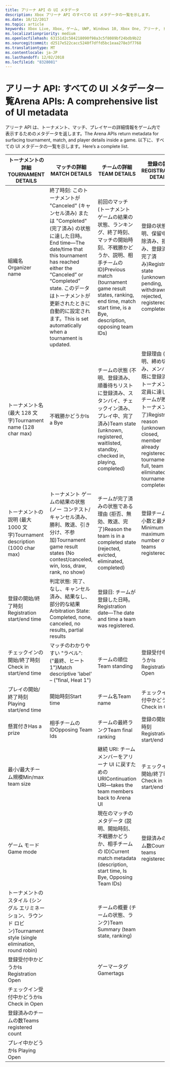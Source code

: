 ```yaml
---
title: アリーナ API の UI メタデータ
description: Xbox アリーナ API のすべての UI メタデータの一覧を示します。
ms.date: 10/12/2017
ms.topic: article
keywords: Xbox Live, Xbox, ゲーム, UWP, Windows 10, Xbox One, アリーナ, トーナメント, UX
ms.localizationpriority: medium
ms.openlocfilehash: 63151d2c584218090f98a3c5f8089bf24bdb9b22
ms.sourcegitcommit: d2517e522cacc5240f7dffd5bc1eaa278e3f7768
ms.translationtype: MT
ms.contentlocale: ja-JP
ms.lasthandoff: 12/02/2018
ms.locfileid: "8328081"
---
```

# <a name="arena-apis-a-comprehensive-list-of-ui-metadata"></a><span data-ttu-id="7dfa2-104">アリーナ API: すべての UI メタデータ一覧</span><span class="sxs-lookup"><span data-stu-id="7dfa2-104">Arena APIs: A comprehensive list of UI metadata</span></span>

<span data-ttu-id="7dfa2-105">アリーナ API は、トーナメント、マッチ、プレイヤーの詳細情報をゲーム内で表示するためのメタデータを返します。</span><span class="sxs-lookup"><span data-stu-id="7dfa2-105">The Arena APIs return metadata for surfacing tournament, match, and player details inside a game.</span></span> <span data-ttu-id="7dfa2-106">以下に、すべての UI メタデータの一覧を示します。</span><span class="sxs-lookup"><span data-stu-id="7dfa2-106">Here’s a complete list.</span></span>

<span data-ttu-id="7dfa2-107">トーナメントの詳細</span><span class="sxs-lookup"><span data-stu-id="7dfa2-107">TOURNAMENT DETAILS</span></span>  | <span data-ttu-id="7dfa2-108">マッチの詳細</span><span class="sxs-lookup"><span data-stu-id="7dfa2-108">MATCH DETAILS</span></span> | <span data-ttu-id="7dfa2-109">チームの詳細</span><span class="sxs-lookup"><span data-stu-id="7dfa2-109">TEAM DETAILS</span></span>  | <span data-ttu-id="7dfa2-110">登録の詳細</span><span class="sxs-lookup"><span data-stu-id="7dfa2-110">REGISTRATION DETAILS</span></span>
--- | --- | --- | ---
<span data-ttu-id="7dfa2-111">組織名</span><span class="sxs-lookup"><span data-stu-id="7dfa2-111">Organizer name</span></span> | <span data-ttu-id="7dfa2-112">終了時刻: このトーナメントが "Canceled" (キャンセル済み) または "Completed" (完了済み) の状態に達した日時。</span><span class="sxs-lookup"><span data-stu-id="7dfa2-112">End time—The date/time that this tournament has reached either the “Canceled” or “Completed” state.</span></span> <span data-ttu-id="7dfa2-113">このデータはトーナメントが更新されたときに自動的に設定されます。</span><span class="sxs-lookup"><span data-stu-id="7dfa2-113">This is set automatically when a tournament is updated.</span></span> | <span data-ttu-id="7dfa2-114">前回のマッチ (トーナメント ゲームの結果の状態、ランキング、終了時刻、マッチの開始時刻、不戦勝かどうか、説明、相手チームの ID)</span><span class="sxs-lookup"><span data-stu-id="7dfa2-114">Previous match (tournament game result states, ranking, end time, match start time, is a Bye, description, opposing team IDs)</span></span> | <span data-ttu-id="7dfa2-115">登録の状態 (不明、保留中、解除済み、拒否済み、登録済み、完了済み)</span><span class="sxs-lookup"><span data-stu-id="7dfa2-115">Registration state (unknown, pending, withdrawn, rejected, registered, completed)</span></span>
<span data-ttu-id="7dfa2-116">トーナメント名 (最大 128 文字)</span><span class="sxs-lookup"><span data-stu-id="7dfa2-116">Tournament name (128 char max)</span></span> | <span data-ttu-id="7dfa2-117">不戦勝かどうか</span><span class="sxs-lookup"><span data-stu-id="7dfa2-117">Is a Bye</span></span>   | <span data-ttu-id="7dfa2-118">チームの状態 (不明、登録済み、順番待ちリストに登録済み、スタンバイ、チェックイン済み、プレイ中、完了済み)</span><span class="sxs-lookup"><span data-stu-id="7dfa2-118">Team state (unknown, registered, waitlisted, standby, checked in, playing, completed)</span></span> | <span data-ttu-id="7dfa2-119">登録理由 (不明、締め切り済み、メンバーが既に登録済み、トーナメントが定員に達した、チームが敗退、トーナメント完了)</span><span class="sxs-lookup"><span data-stu-id="7dfa2-119">Registration reason (unknown, closed, member already registered, tournament full, team eliminated, tournament completed)</span></span>
<span data-ttu-id="7dfa2-120">トーナメントの説明 (最大 1000 文字)</span><span class="sxs-lookup"><span data-stu-id="7dfa2-120">Tournament description (1000 char max)</span></span> | <span data-ttu-id="7dfa2-121">トーナメント ゲームの結果の状態 (ノー コンテスト/キャンセル済み、勝利、敗退、引き分け、不参加)</span><span class="sxs-lookup"><span data-stu-id="7dfa2-121">Tournament game result states (No contest/canceled, win, loss, draw, rank, no show)</span></span> | <span data-ttu-id="7dfa2-122">チームが完了済みの状態である理由 (拒否、無効、敗退、完了)</span><span class="sxs-lookup"><span data-stu-id="7dfa2-122">Reason the team is in a completed state (rejected, evicted, eliminated, completed)</span></span> | <span data-ttu-id="7dfa2-123">登録チームの最小数と最大数</span><span class="sxs-lookup"><span data-stu-id="7dfa2-123">Minimum and maximum number of teams registered</span></span>
<span data-ttu-id="7dfa2-124">登録の開始/終了時刻</span><span class="sxs-lookup"><span data-stu-id="7dfa2-124">Registration start/end time</span></span> | <span data-ttu-id="7dfa2-125">判定状態: 完了、なし、キャンセル済み、結果なし、部分的な結果</span><span class="sxs-lookup"><span data-stu-id="7dfa2-125">Arbitration State: Completed, none, canceled, no results, partial results</span></span> | <span data-ttu-id="7dfa2-126">登録日: チームが登録した日時。</span><span class="sxs-lookup"><span data-stu-id="7dfa2-126">Registration date—The date and time a team was registered.</span></span> |
<span data-ttu-id="7dfa2-127">チェックインの開始/終了時刻</span><span class="sxs-lookup"><span data-stu-id="7dfa2-127">Check in start/end time</span></span> | <span data-ttu-id="7dfa2-128">マッチのわかりやすい "ラベル": ("最終、ヒート 1")</span><span class="sxs-lookup"><span data-stu-id="7dfa2-128">Match descriptive 'label' – ("final, Heat 1")</span></span> | <span data-ttu-id="7dfa2-129">チームの順位</span><span class="sxs-lookup"><span data-stu-id="7dfa2-129">Team standing</span></span> | <span data-ttu-id="7dfa2-130">登録受付中かどうか</span><span class="sxs-lookup"><span data-stu-id="7dfa2-130">Is Registration Open</span></span>
<span data-ttu-id="7dfa2-131">プレイの開始/終了時刻</span><span class="sxs-lookup"><span data-stu-id="7dfa2-131">Playing start/end time</span></span> | <span data-ttu-id="7dfa2-132">開始時刻</span><span class="sxs-lookup"><span data-stu-id="7dfa2-132">Start time</span></span> | <span data-ttu-id="7dfa2-133">チーム名</span><span class="sxs-lookup"><span data-stu-id="7dfa2-133">Team name</span></span> | <span data-ttu-id="7dfa2-134">チェックイン受付中かどうか</span><span class="sxs-lookup"><span data-stu-id="7dfa2-134">Is Check in Open</span></span>
<span data-ttu-id="7dfa2-135">懸賞付き</span><span class="sxs-lookup"><span data-stu-id="7dfa2-135">Has a prize</span></span> | <span data-ttu-id="7dfa2-136">相手チームの ID</span><span class="sxs-lookup"><span data-stu-id="7dfa2-136">Opposing Team Ids</span></span> | <span data-ttu-id="7dfa2-137">チームの最終ランク</span><span class="sxs-lookup"><span data-stu-id="7dfa2-137">Team final ranking</span></span> | <span data-ttu-id="7dfa2-138">登録の開始/終了時刻</span><span class="sxs-lookup"><span data-stu-id="7dfa2-138">Registration start/end time</span></span>
<span data-ttu-id="7dfa2-139">最小/最大チーム規模</span><span class="sxs-lookup"><span data-stu-id="7dfa2-139">Min/max team size</span></span> | | <span data-ttu-id="7dfa2-140">継続 URI: チーム メンバーをアリーナ UI に戻すための URI</span><span class="sxs-lookup"><span data-stu-id="7dfa2-140">Continuation URI—takes the team members back to Arena UI</span></span> | <span data-ttu-id="7dfa2-141">チェックインの開始/終了時刻</span><span class="sxs-lookup"><span data-stu-id="7dfa2-141">Check in start/end time</span></span>
<span data-ttu-id="7dfa2-142">ゲーム モード</span><span class="sxs-lookup"><span data-stu-id="7dfa2-142">Game mode</span></span> | | <span data-ttu-id="7dfa2-143">現在のマッチのメタデータ (説明、開始時刻、不戦勝かどうか、相手チームの ID)</span><span class="sxs-lookup"><span data-stu-id="7dfa2-143">Current match metadata (description, start time, Is Bye, Opposing Team IDs)</span></span> | <span data-ttu-id="7dfa2-144">登録済みのチーム数</span><span class="sxs-lookup"><span data-stu-id="7dfa2-144">Count of teams registered</span></span>
<span data-ttu-id="7dfa2-145">トーナメントのスタイル (シングル エリミネーション、ラウンド ロビン)</span><span class="sxs-lookup"><span data-stu-id="7dfa2-145">Tournament style (single elimination, round robin)</span></span> | | <span data-ttu-id="7dfa2-146">チームの概要 (チームの状態、ランク)</span><span class="sxs-lookup"><span data-stu-id="7dfa2-146">Team Summary (team state, ranking)</span></span> |
<span data-ttu-id="7dfa2-147">登録受付中かどうか</span><span class="sxs-lookup"><span data-stu-id="7dfa2-147">Is Registration Open</span></span> | | <span data-ttu-id="7dfa2-148">ゲーマータグ</span><span class="sxs-lookup"><span data-stu-id="7dfa2-148">Gamertags</span></span> |
<span data-ttu-id="7dfa2-149">チェックイン受付中かどうか</span><span class="sxs-lookup"><span data-stu-id="7dfa2-149">Is Check in Open</span></span> | | |
<span data-ttu-id="7dfa2-150">登録済みのチームの数</span><span class="sxs-lookup"><span data-stu-id="7dfa2-150">Teams registered count</span></span> | | |
<span data-ttu-id="7dfa2-151">プレイ中かどうか</span><span class="sxs-lookup"><span data-stu-id="7dfa2-151">Is Playing Open</span></span> | | |
